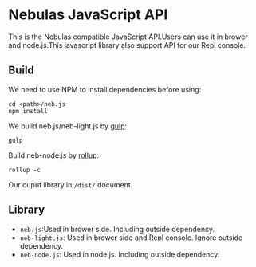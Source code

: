 # Nebulas JavaScript API


This is the Nebulas compatible JavaScript API.Users can use it in brower and node.js.This javascript library also support API for our Repl console. 

## Build
We need to use NPM to install dependencies before using:

```
cd <path>/neb.js
npm install
```
We build neb.js/neb-light.js by [gulp](https://gulpjs.com/):

```
gulp
```
Build neb-node.js by [rollup](https://rollupjs.org/):

```
rollup -c
```
Our ouput library in `/dist/` document.

## Library

 * `neb.js`:Used in brower side. Including outside dependency.
 * `neb-light.js`: Used in brower side and Repl console. Ignore outside dependency.
 * `neb-node.js`: Used in node.js. Including outside dependency.